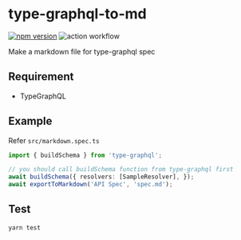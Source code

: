 # type-graphql-to-md

[![npm version](https://badge.fury.io/js/type-graphql-to-md.svg)](https://badge.fury.io/js/type-graphql-to-md)
![action workflow](https://github.com/jbl428/type-graphql-to-md/actions/workflows/node.yml/badge.svg)

Make a markdown file for type-graphql spec

## Requirement

- TypeGraphQL

## Example

Refer `src/markdown.spec.ts`

```typescript
import { buildSchema } from 'type-graphql';

// you should call buildSchema function from type-graphql first
await buildSchema({ resolvers: [SampleResolver], });
await exportToMarkdown('API Spec', 'spec.md');
```

## Test

```sh
yarn test
```
